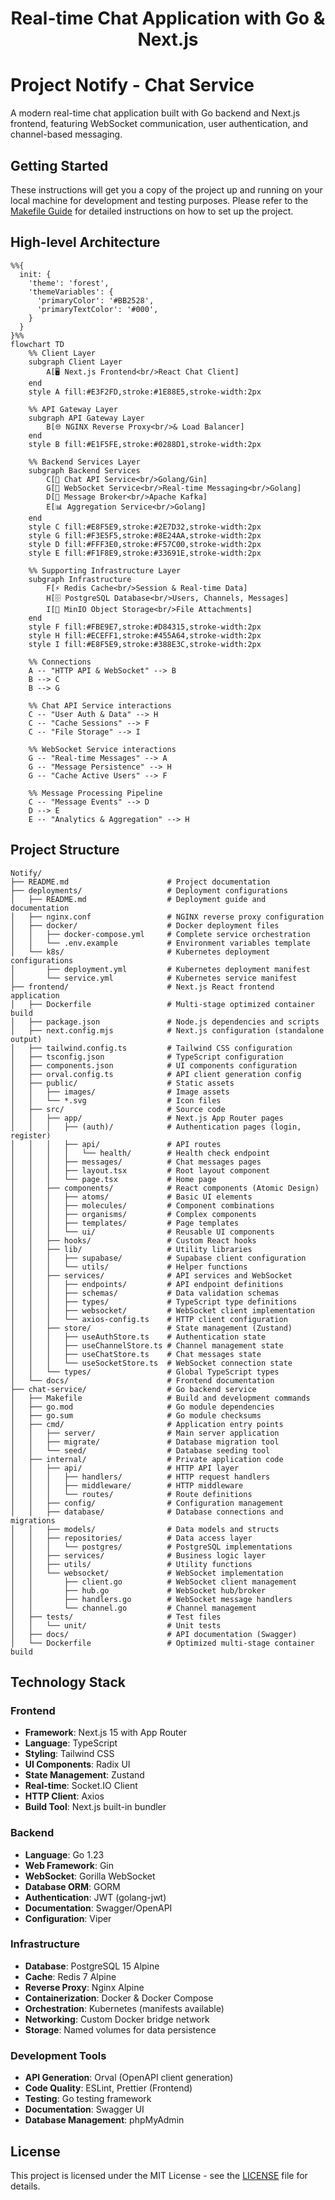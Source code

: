 <h1 style="width: 100%; text-align: center;">Real-time Chat Application with Go & Next.js</h1>

# Project Notify - Chat Service

A modern real-time chat application built with Go backend and Next.js frontend, featuring WebSocket communication, user authentication, and channel-based messaging.

## Getting Started

These instructions will get you a copy of the project up and running on your local machine for development and testing purposes. Please refer to the [Makefile Guide](./_docs/MAKEFILE_GUIDE.md) for detailed instructions on how to set up the project.

## High-level Architecture

```mermaid
%%{
  init: {
    'theme': 'forest',
    'themeVariables': {
      'primaryColor': '#BB2528',
      'primaryTextColor': '#000',
    }
  }
}%%
flowchart TD
    %% Client Layer
    subgraph Client Layer
        A[🖥️ Next.js Frontend<br/>React Chat Client]
    end
    style A fill:#E3F2FD,stroke:#1E88E5,stroke-width:2px

    %% API Gateway Layer
    subgraph API Gateway Layer
        B[🌐 NGINX Reverse Proxy<br/>& Load Balancer]
    end
    style B fill:#E1F5FE,stroke:#0288D1,stroke-width:2px

    %% Backend Services Layer
    subgraph Backend Services
        C[🔄 Chat API Service<br/>Golang/Gin]
        G[📡 WebSocket Service<br/>Real-time Messaging<br/>Golang]
        D[📨 Message Broker<br/>Apache Kafka]
        E[📊 Aggregation Service<br/>Golang]
    end
    style C fill:#E8F5E9,stroke:#2E7D32,stroke-width:2px
    style G fill:#F3E5F5,stroke:#8E24AA,stroke-width:2px
    style D fill:#FFF3E0,stroke:#F57C00,stroke-width:2px
    style E fill:#F1F8E9,stroke:#33691E,stroke-width:2px

    %% Supporting Infrastructure Layer
    subgraph Infrastructure
        F[⚡ Redis Cache<br/>Session & Real-time Data]
        H[🗄️ PostgreSQL Database<br/>Users, Channels, Messages]
        I[📁 MinIO Object Storage<br/>File Attachments]
    end
    style F fill:#FBE9E7,stroke:#D84315,stroke-width:2px
    style H fill:#ECEFF1,stroke:#455A64,stroke-width:2px
    style I fill:#E8F5E9,stroke:#388E3C,stroke-width:2px

    %% Connections
    A -- "HTTP API & WebSocket" --> B
    B --> C
    B --> G

    %% Chat API Service interactions
    C -- "User Auth & Data" --> H
    C -- "Cache Sessions" --> F
    C -- "File Storage" --> I

    %% WebSocket Service interactions
    G -- "Real-time Messages" --> A
    G -- "Message Persistence" --> H
    G -- "Cache Active Users" --> F

    %% Message Processing Pipeline
    C -- "Message Events" --> D
    D --> E
    E -- "Analytics & Aggregation" --> H

```

## Project Structure

```plaintext
Notify/
├── README.md                      # Project documentation
├── deployments/                   # Deployment configurations
│   ├── README.md                  # Deployment guide and documentation
│   ├── nginx.conf                 # NGINX reverse proxy configuration
│   ├── docker/                    # Docker deployment files
│   │   ├── docker-compose.yml     # Complete service orchestration
│   │   └── .env.example           # Environment variables template
│   └── k8s/                       # Kubernetes deployment configurations
│       ├── deployment.yml         # Kubernetes deployment manifest
│       └── service.yml            # Kubernetes service manifest
├── frontend/                      # Next.js React frontend application
│   ├── Dockerfile                 # Multi-stage optimized container build
│   ├── package.json               # Node.js dependencies and scripts
│   ├── next.config.mjs            # Next.js configuration (standalone output)
│   ├── tailwind.config.ts         # Tailwind CSS configuration
│   ├── tsconfig.json              # TypeScript configuration
│   ├── components.json            # UI components configuration
│   ├── orval.config.ts            # API client generation config
│   ├── public/                    # Static assets
│   │   ├── images/                # Image assets
│   │   └── *.svg                  # Icon files
│   ├── src/                       # Source code
│   │   ├── app/                   # Next.js App Router pages
│   │   │   ├── (auth)/            # Authentication pages (login, register)
│   │   │   ├── api/               # API routes
│   │   │   │   └── health/        # Health check endpoint
│   │   │   ├── messages/          # Chat messages pages
│   │   │   ├── layout.tsx         # Root layout component
│   │   │   └── page.tsx           # Home page
│   │   ├── components/            # React components (Atomic Design)
│   │   │   ├── atoms/             # Basic UI elements
│   │   │   ├── molecules/         # Component combinations
│   │   │   ├── organisms/         # Complex components
│   │   │   ├── templates/         # Page templates
│   │   │   └── ui/                # Reusable UI components
│   │   ├── hooks/                 # Custom React hooks
│   │   ├── lib/                   # Utility libraries
│   │   │   ├── supabase/          # Supabase client configuration
│   │   │   └── utils/             # Helper functions
│   │   ├── services/              # API services and WebSocket
│   │   │   ├── endpoints/         # API endpoint definitions
│   │   │   ├── schemas/           # Data validation schemas
│   │   │   ├── types/             # TypeScript type definitions
│   │   │   ├── websocket/         # WebSocket client implementation
│   │   │   └── axios-config.ts    # HTTP client configuration
│   │   ├── store/                 # State management (Zustand)
│   │   │   ├── useAuthStore.ts    # Authentication state
│   │   │   ├── useChannelStore.ts # Channel management state
│   │   │   ├── useChatStore.ts    # Chat messages state
│   │   │   └── useSocketStore.ts  # WebSocket connection state
│   │   └── types/                 # Global TypeScript types
│   └── docs/                      # Frontend documentation
├── chat-service/                  # Go backend service
│   ├── Makefile                   # Build and development commands
│   ├── go.mod                     # Go module dependencies
│   ├── go.sum                     # Go module checksums
│   ├── cmd/                       # Application entry points
│   │   ├── server/                # Main server application
│   │   ├── migrate/               # Database migration tool
│   │   └── seed/                  # Database seeding tool
│   ├── internal/                  # Private application code
│   │   ├── api/                   # HTTP API layer
│   │   │   ├── handlers/          # HTTP request handlers
│   │   │   ├── middleware/        # HTTP middleware
│   │   │   └── routes/            # Route definitions
│   │   ├── config/                # Configuration management
│   │   ├── database/              # Database connections and migrations
│   │   ├── models/                # Data models and structs
│   │   ├── repositories/          # Data access layer
│   │   │   └── postgres/          # PostgreSQL implementations
│   │   ├── services/              # Business logic layer
│   │   ├── utils/                 # Utility functions
│   │   └── websocket/             # WebSocket implementation
│   │       ├── client.go          # WebSocket client management
│   │       ├── hub.go             # WebSocket hub/broker
│   │       ├── handlers.go        # WebSocket message handlers
│   │       └── channel.go         # Channel management
│   ├── tests/                     # Test files
│   │   └── unit/                  # Unit tests
│   ├── docs/                      # API documentation (Swagger)
│   └── Dockerfile                 # Optimized multi-stage container build
```

## Technology Stack

### Frontend

- **Framework**: Next.js 15 with App Router
- **Language**: TypeScript
- **Styling**: Tailwind CSS
- **UI Components**: Radix UI
- **State Management**: Zustand
- **Real-time**: Socket.IO Client
- **HTTP Client**: Axios
- **Build Tool**: Next.js built-in bundler

### Backend

- **Language**: Go 1.23
- **Web Framework**: Gin
- **WebSocket**: Gorilla WebSocket
- **Database ORM**: GORM
- **Authentication**: JWT (golang-jwt)
- **Documentation**: Swagger/OpenAPI
- **Configuration**: Viper

### Infrastructure

- **Database**: PostgreSQL 15 Alpine
- **Cache**: Redis 7 Alpine
- **Reverse Proxy**: Nginx Alpine
- **Containerization**: Docker & Docker Compose
- **Orchestration**: Kubernetes (manifests available)
- **Networking**: Custom Docker bridge network
- **Storage**: Named volumes for data persistence

### Development Tools

- **API Generation**: Orval (OpenAPI client generation)
- **Code Quality**: ESLint, Prettier (Frontend)
- **Testing**: Go testing framework
- **Documentation**: Swagger UI
- **Database Management**: phpMyAdmin

## License

This project is licensed under the MIT License - see the [LICENSE](LICENSE) file for details.
